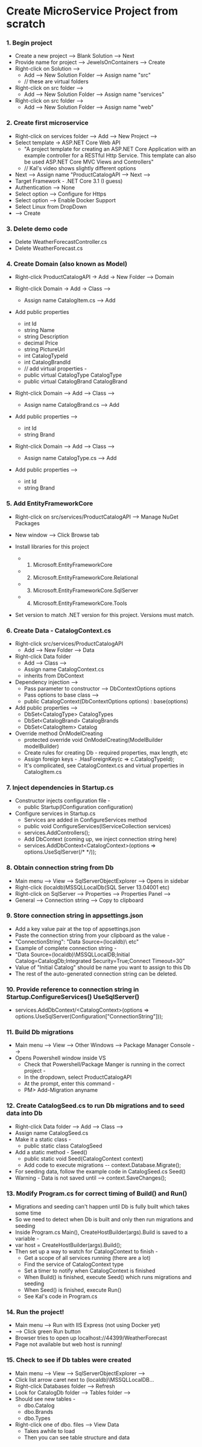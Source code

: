 # Create MicroService Project from scratch

### 1. Begin project

- Create a new project --> Blank Solution --> Next
- Provide name for project --> JewelsOnContainers --> Create
- Right-click on Solution -->
  - Add --> New Solution Folder --> Assign name "src"
  - // these are virtual folders
- Right-click on src folder -->
  - Add --> New Solution Folder --> Assign name "services"
- Right-click on src folder -->
  - Add --> New Solution Folder --> Assign name "web"

### 2. Create first microservice

- Right-click on services folder --> Add --> New Project -->
- Select template -> ASP.NET Core Web API
  - "A project template for creating an ASP.NET Core Application with an example controller for a RESTful Http Service. This template can also be used ASP.NET Core MVC Views and Controllers"
  - // Kal's video shows slightly different options
- Next --> Assign name "ProductCatalogAPI --> Next -->
- Target Framework - .NET Core 3.1 (I guess)
- Authentication --> None
- Select option --> Configure for Https
- Select option --> Enable Docker Support
- Select Linux from DropDown
- --> Create

### 3. Delete demo code

- Delete WeatherForecastController.cs
- Delete WeatherForecast.cs

### 4. Create Domain (also known as Model)

- Right-click ProductCatalogAPI -> Add -> New Folder --> Domain

- Right-click Domain -> Add -> Class -->
  - Assign name CatalogItem.cs --> Add
- Add public properties

  - int Id
  - string Name
  - string Description
  - decimal Price
  - string PictureUrl
  - int CatalogTypeId
  - int CatalogBrandId
  - // add virtual properties -
  - public virtual CatalogType CatalogType
  - public virtual CatalogBrand CatalogBrand

- Right-click Domain --> Add --> Class -->
  - Assign name CatalogBrand.cs --> Add
- Add public properties -->

  - int Id
  - string Brand

- Right-click Domain --> Add --> Class -->
  - Assign name CatalogType.cs --> Add
- Add public properties -->
  - int Id
  - string Brand

### 5. Add EntityFrameworkCore

- Right-click on src/services/ProductCatalogAPI --> Manage NuGet Packages
- New window --> Click Browse tab
- Install libraries for this project

  - 1. Microsoft.EntityFrameworkCore
  - 2. Microsoft.EntityFrameworkCore.Relational
  - 3. Microsoft.EntityFrameworkCore.SqlServer
  - 4. Microsoft.EntityFrameworkCore.Tools

- Set version to match .NET version for this project. Versions must match.

### 6. Create Data - CatalogContext.cs

- Right-click src/services/ProductCatalogAPI
  - Add --> New Folder --> Data
- Right-click Data folder
  - Add --> Class -->
  - Assign name CatalogContext.cs
  - inherits from DbContext
- Dependency injection -->
  - Pass parameter to constructor --> DbContextOptions options
  - Pass options to base class -->
  - public CatalogContext(DbContextOptions options) : base(options)
- Add public properties -->
  - DbSet\<CatalogType\> CatalogTypes
  - DbSet\<CatalogBrand\> CatalogBrands
  - DbSet\<CatalogItem\> Catalog
- Override method OnModelCreating
  - protected override void OnModelCreating(ModelBuilder modelBuilder)
  - Create rules for creating Db - required properties, max length, etc
  - Assign foreign keys - .HasForeignKey(c => c.CatalogTypeId);
  - It's complicated, see CatalogContext.cs and virtual properties in CatalogItem.cs

### 7. Inject dependencies in Startup.cs

- Constructor injects configuration file -
  - public Startup(IConfiguration configuration)
- Configure services in Startup.cs
  - Services are added in ConfigureServices method
  - public void ConfigureServices(IServiceCollection services)
  - services.AddControllers();
  - Add DbContext (coming up, we inject connection string here)
  - services.AddDbContext\<CatalogContext\>(options => options.UseSqlServer(/\* \*/));

### 8. Obtain connection string from Db

- Main menu --> View --> SqlServerObjectExplorer --> Opens in sidebar
- Right-click (localdb)MSSQLLocalDb(SQL Server 13.04001 etc)
- Right-click on SqlServer --> Properties --> Properties Panel -->
- General --> Connection string --> Copy to clipboard

### 9. Store connection string in appsettings.json

- Add a key value pair at the top of appsettings.json
- Paste the connection string from your clipboard as the value -
- "ConnectionString": "Data Source=(localdb)\\ etc"
- Example of complete connection string -
- "Data Source=(localdb)\\MSSQLLocalDB;Initial Catalog=CatalogDb;Integrated Security=True;Connect Timeout=30"
- Value of "Initial Catalog" should be name you want to assign to this Db
- The rest of the auto-generated connection string can be deleted.

### 10. Provide reference to connection string in Startup.ConfigureServices() UseSqlServer()

- services.AddDbContext/<CatalogContext\>(options => options.UseSqlServer(Configuration["ConnectionString"]));

### 11. Build Db migrations

- Main menu --> View --> Other Windows --> Package Manager Console -->
- Opens Powershell window inside VS
  - Check that Powershell/Package Manger is running in the correct project -
  - In the dropdown, select ProductCatalogAPI
  - At the prompt, enter this command -
  - PM> Add-Migration anyname

### 12. Create CatalogSeed.cs to run Db migrations and to seed data into Db

- Right-click Data folder --> Add --> Class -->
- Assign name CatalogSeed.cs
- Make it a static class -
  - public static class CatalogSeed
- Add a static method - Seed()
  - public static void Seed(CatalogContext context)
  - Add code to execute migrations -- context.Database.Migrate();
- For seeding data, follow the example code in CatalogSeed.cs Seed()
- Warning - Data is not saved until --> context.SaveChanges();

### 13. Modify Program.cs for correct timing of Build() and Run()

- Migrations and seeding can't happen until Db is fully built which takes some time
- So we need to detect when Db is built and only then run migrations and seeding
- Inside Program.cs Main(), CreateHostBuilder(args).Build is saved to a variable -
- var host = CreateHostBuilder(args).Build();
- Then set up a way to watch for CatalogContext to finish -
  - Get a scope of all services running (there are a lot)
  - Find the service of CatalogContext type
  - Set a timer to notify when CatalogContext is finished
  - When Build() is finished, execute Seed() which runs migrations and seeding
  - When Seed() is finished, execute Run()
  - See Kal's code in Program.cs

### 14. Run the project!

- Main menu --> Run with IIS Express (not using Docker yet)
- --> Click green Run button
- Browser tries to open up localhost://44399/WeatherForecast
- Page not available but web host is running!

### 15. Check to see if Db tables were created

- Main menu --> View --> SqlServerObjectExplorer -->
- Click list arrow caret next to (localdb)\MSSQLLocalDB...
- Right-click Databases folder --> Refresh
- Look for CatalogDb folder --> Tables folder -->
- Should see new tables -
  - dbo.Catalog
  - dbo.Brands
  - dbo.Types
- Right-click one of dbo. files --> View Data
  - Takes awhile to load
  - Then you can see table structure and data
